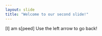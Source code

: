 ```yaml
---
layout: slide
title: "Welcome to our second slide!"
---
```

[I] am s[peed]
Use the left arrow to go back!
